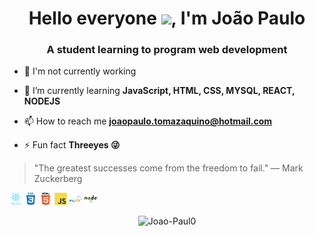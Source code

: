 <h1 align="center">Hello everyone <img src="https://raw.githubusercontent.com/kaueMarques/kaueMarques/master/hi.gif" width="30px">, I'm João Paulo</h1>
<h3 align="center">A student learning to program web development</h3>


- 🔭 I'm not currently working

- 🌱 I’m currently learning **JavaScript, HTML, CSS, MYSQL, REACT, NODEJS**

- 📫 How to reach me **joaopaulo.tomazaquino@hotmail.com**

- ⚡ Fun fact **Threeyes 😜**

> "The greatest successes come from the freedom to fail."
> ― Mark Zuckerberg


<p align="left">
<img src="https://raw.githubusercontent.com/devicons/devicon/master/icons/react/react-original-wordmark.svg" alt="react" width="20" height="20"/>
<img src="https://raw.githubusercontent.com/devicons/devicon/master/icons/css3/css3-plain-wordmark.svg" alt="css3"  width="20" height="20"/>
<img src="https://raw.githubusercontent.com/devicons/devicon/master/icons/html5/html5-original-wordmark.svg" alt="html5"  width="20" height="20"/>
<img src="https://raw.githubusercontent.com/devicons/devicon/master/icons/javascript/javascript-original.svg" alt="javascript" width="20" height="20"/>
<img src="https://raw.githubusercontent.com/devicons/devicon/master/icons/mysql/mysql-original-wordmark.svg" alt="mysql" width="20" height="20"/>
<img src="https://raw.githubusercontent.com/devicons/devicon/master/icons/nodejs/nodejs-original-wordmark.svg" alt="nodejs" width="20" height="20"/></p><p align="center">
<img src="https://github-readme-stats.vercel.app/api?username=Joao-Paul0&show_icons=true" alt="Joao-Paul0"/> 
</p>



